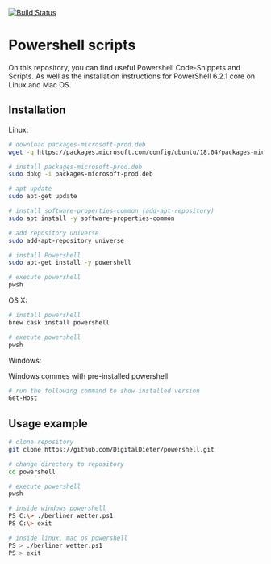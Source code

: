 [![Build Status](https://dev.azure.com/devops-michael/pwsh_tester/_apis/build/status/pwsh_tester?branchName=master)](https://dev.azure.com/devops-michael/pwsh_tester/_build/latest?definitionId=1&branchName=master)

# Powershell scripts

On this repository, you can find useful Powershell Code-Snippets and Scripts. As well as the installation instructions for PowerShell 6.2.1 core on Linux and Mac OS.

## Installation


Linux:
```bash
# download packages-microsoft-prod.deb
wget -q https://packages.microsoft.com/config/ubuntu/18.04/packages-microsoft-prod.deb

# install packages-microsoft-prod.deb
sudo dpkg -i packages-microsoft-prod.deb

# apt update
sudo apt-get update

# install software-properties-common (add-apt-repository)
sudo apt install -y software-properties-common

# add repository universe
sudo add-apt-repository universe

# install Powershell
sudo apt-get install -y powershell

# execute powershell
pwsh
```

OS X:
```bash
# install powershell
brew cask install powershell

# execute powershell
pwsh
```


Windows:

Windows commes with pre-installed powershell
```bash
# run the following command to show installed version
Get-Host
```

## Usage example

```bash
# clone repository
git clone https://github.com/DigitalDieter/powershell.git

# change directory to repository
cd powershell

# execute powershell
pwsh
```

```bash
# inside windows powershell
PS C:\> ./berliner_wetter.ps1
PS C:\> exit
```

```bash
# inside linux, mac os powershell
PS > ./berliner_wetter.ps1
PS > exit
```
